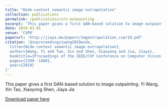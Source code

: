 ```yaml
---
title: "Wide-context semantic image extrapolation"
collection: publications
permalink: /publications/srn-outpainting
excerpt: 'This paper gives a first GAN-based solution to image outpainting.'
date: 2019-01-01
venue: 'CVPR'
paperurl: 'http://jiaya.me/papers/imgextrapolation_cvpr19.pdf'
citation: '@inproceedings{wang2019wide,
  title={Wide-context semantic image extrapolation},
  author={Wang, Yi and Tao, Xin and Shen, Xiaoyong and Jia, Jiaya},
  booktitle={Proceedings of the IEEE/CVF Conference on Computer Vision and Pattern Recognition},
  pages={1399--1408},
  year={2019}
}'
---
```

This paper gives a first GAN-based solution to image outpainting.
Yi Wang, Xin Tao, Xiaoyong Shen, Jiaya Jia

[Download paper here](http://jiaya.me/papers/imgextrapolation_cvpr19.pdf)